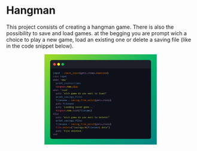 # Hangman
<p>This project consists of creating a hangman game. There is also the possibility to save and load games.
at the begging you are prompt wich a choice to play a new game, load an existing one or delete a saving file (like in the code snippet below).</p>
<div align="center">
  <img src="img/initial_choice.png" width="300px">
</div>
